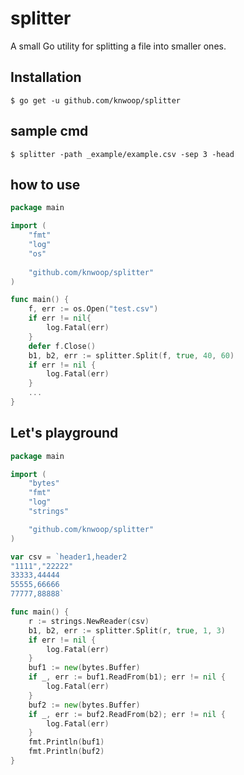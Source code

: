 # splitter

A small Go utility for splitting a file into smaller ones.

## Installation
```shell script
$ go get -u github.com/knwoop/splitter
```

## sample cmd
```shell script
$ splitter -path _example/example.csv -sep 3 -head 
```

## how to use
```go
package main

import (
    "fmt"
    "log"
    "os"
    
    "github.com/knwoop/splitter"
)

func main() {
    f, err := os.Open("test.csv")
    if err != nil{
        log.Fatal(err)
    }
    defer f.Close() 
    b1, b2, err := splitter.Split(f, true, 40, 60)
    if err != nil {
        log.Fatal(err)
    }
    ...
}
```

## Let's playground
```go
package main

import (
	"bytes"
	"fmt"
	"log"
	"strings"

	"github.com/knwoop/splitter"
)

var csv = `header1,header2
"1111","22222"
33333,44444
55555,66666
77777,88888`

func main() {
	r := strings.NewReader(csv)
	b1, b2, err := splitter.Split(r, true, 1, 3)
	if err != nil {
		log.Fatal(err)
	}
	buf1 := new(bytes.Buffer)
	if _, err := buf1.ReadFrom(b1); err != nil {
		log.Fatal(err)
	}
	buf2 := new(bytes.Buffer)
	if _, err := buf2.ReadFrom(b2); err != nil {
		log.Fatal(err)
	}
	fmt.Println(buf1)
	fmt.Println(buf2)
}
```

